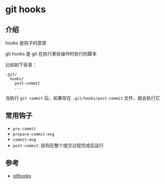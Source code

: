 # git hooks

## 介绍

hooks 是钩子的意思

git hooks 是 git 在执行某些操作时执行的脚本

比如如下目录：

```text
.git/
  hooks/
    post-commit
    ...
```

当执行 `git commit` 后，如果存在 `.git/hooks/post-commit` 文件，就会执行它

## 常用钩子

* `pre-commit`
* `prepare-commit-msg`
* `commit-msg`
* `post-commit`: 挂钩在整个提交过程完成后运行

## 参考

* [githooks](https://www.jianshu.com/p/f3f83872a801)